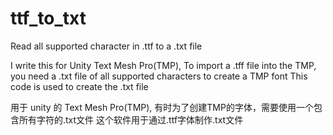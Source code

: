 # ttf_to_txt
Read all supported character in .ttf to a .txt file

I write this for Unity Text Mesh Pro(TMP),
To import a .tff file into the TMP, you need a .txt file of all supported characters to create a TMP font
This code is used to create the .txt file

用于 unity 的 Text Mesh Pro(TMP),
有时为了创建TMP的字体，需要使用一个包含所有字符的.txt文件
这个软件用于通过.ttf字体制作.txt文件

